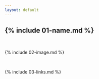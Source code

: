```yaml
---
layout: default
---
```


## {% include 01-name.md %} ##

<br>

{% include 02-image.md %}

<br>

{% include 03-links.md %}

